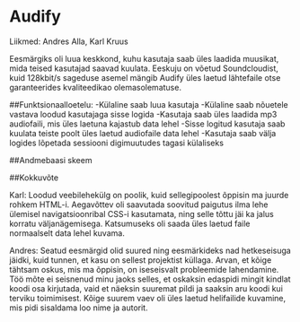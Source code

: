 # Audify

Liikmed: Andres Alla, Karl Kruus


Eesmärgiks oli luua keskkond, kuhu kasutaja saab üles laadida muusikat, mida teised kasutajad saavad kuulata. Eeskuju on võetud Soundcloudist, kuid 128kbit/s sageduse asemel mängib Audify üles laetud lähtefaile otse garanteerides kvaliteedikao olemasolematuse.


##Funktsionaalloetelu:
-Külaline saab luua kasutaja
-Külaline saab nõuetele vastava loodud kasutajaga sisse logida
-Kasutaja saab üles laadida mp3 audiofaili, mis üles laetuna kajastub data lehel
-Sisse logitud kasutaja saab kuulata teiste poolt üles laetud audiofaile data lehel
-Kasutaja saab välja logides lõpetada sessiooni digimuutudes tagasi külaliseks

##Andmebaasi skeem



##Kokkuvõte

Karl:
Loodud veebilehekülg on poolik, kuid sellegipoolest õppisin ma juurde rohkem HTML-i. Aegavõttev oli saavutada soovitud paigutus ilma lehe ülemisel navigatsioonribal CSS-i kasutamata, ning selle tõttu jäi ka jalus korratu väljanägemisega. Katsumuseks oli saada üles laetud faile normaalselt data lehel kuvama.

Andres:
Seatud eesmärgid olid suured ning eesmärkideks nad hetkeseisuga jäidki, kuid tunnen, et kasu on sellest projektist küllaga. Arvan, et kõige tähtsam oskus, mis ma õppisin, on iseseisvalt probleemide lahendamine. Töö mõte ei seisnenud minu jaoks selles, et oskaksin edaspidi mingit kindlat koodi osa kirjutada, vaid et näeksin suuremat pildi ja saaksin aru koodi kui terviku toimimisest. Kõige suurem vaev oli üles laetud helifailide kuvamine, mis pidi sisaldama loo nime ja autorit. 
